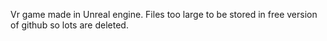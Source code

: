Vr game made in Unreal engine.
Files too large to be stored in free version of github so lots are deleted.
